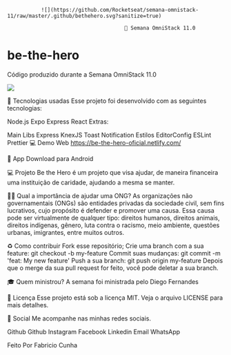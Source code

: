                ![](https://github.com/Rocketseat/semana-omnistack-11/raw/master/.github/bethehero.svg?sanitize=true)

                                          🚀 Semana OmniStack 11.0
# be-the-hero
Código produzido durante a Semana OmniStack 11.0

![](https://github.com/Rocketseat/semana-omnistack-11/raw/master/.github/bethehero.png)

🚀 Tecnologias usadas
Esse projeto foi desenvolvido com as seguintes tecnologias:

Node.js
Expo
Express
React
Extras:

Main Libs
Express
KnexJS
Toast Notification
Estilos
EditorConfig
ESLint
Prettier
💻 Demo Web
https://be-the-hero-oficial.netlify.com/

📱 App
Download para Android

💻 Projeto
Be the Hero é um projeto que visa ajudar, de maneira financeira uma instituição de caridade, ajudando a mesma se manter.

🦸‍♂️ Qual a importância de ajudar uma ONG?
As organizações não governamentais (ONGs) são entidades privadas da sociedade civil, sem fins lucrativos, cujo propósito é defender e promover uma causa. Essa causa pode ser virtualmente de qualquer tipo: direitos humanos, direitos animais, direitos indígenas, gênero, luta contra o racismo, meio ambiente, questões urbanas, imigrantes, entre muitos outros.

♻️ Como contribuir
Fork esse repositório;
Crie uma branch com a sua feature: git checkout -b my-feature
Commit suas mudanças: git commit -m 'feat: My new feature'
Push a sua branch: git push origin my-feature
Depois que o merge da sua pull request for feito, você pode deletar a sua branch.

🎓 Quem ministrou?
A semana foi ministrada pelo Diego Fernandes

📝 Licença
Esse projeto está sob a licença MIT. Veja o arquivo LICENSE para mais detalhes.

📱 Social
Me acompanhe nas minhas redes sociais.

Github Github Instagram Facebook Linkedin Email WhatsApp

Feito Por Fabricio Cunha
